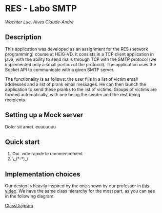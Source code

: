 # RES - Labo SMTP

_Wachter Luc, Alves Claude-André_

## Description
This application was developed as an assignment for the RES (network programming) course at HEIG-VD.
It consists in a TCP client application in java, with the ability to send mails through TCP with the
SMTP protocol (we implemented only a small portion of the protocol). The application uses the Socket
API to communicate with a given SMTP server.

The functionality is as follows: the user fills in a list of victim email addresses and a list of
prank email messages. He can then launch the application to send these pranks to the list of victims.
Groups of victims are formed automatically, with one being the sender and the rest being recipients.

## Setting up a Mock server
Dolor sit amet. euuuuuuu

## Quick start
1. Oui. vide rapide le commencement
2. \\\_(°-°)\_/

## Implementation choices
Our design is heavily inspired by the one shown by our professor in [this video](https://www.youtube.com/watch?v=OrSdRCt_6YQ). We have the same class hierarchy for the most part, as you can see in the following diagram.

[ClassDiagram](figures/ClassDiagram.png)
